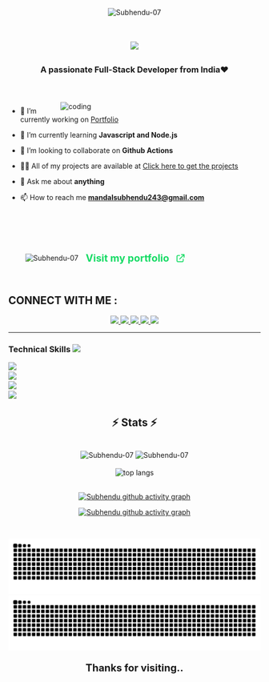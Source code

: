 <p align="center">
  <img 
    src="https://user-images.githubusercontent.com/48355572/205911047-018378cb-c2e9-4a19-9d0a-0c3f6b559c42.png" 
    alt="Subhendu-07" 
    height="150" />
</p>


<h1 align="center">
    <img src="https://readme-typing-svg.herokuapp.com/?font=Righteous&size=35&center=true&vCenter=true&width=500&height=70&duration=4000&lines=Hey+There!+👋;+I'm+SUBHENDU+MANDAL;+Full-Stack+Developer;+UI/UX+Designer;+Open+Source+Contributor;+From+INDIA❤️" />
</h1>


<h3 align="center">A passionate Full-Stack Developer from India❤️</h3><br/><br/>
<img align="right" alt="coding" width="400" src="https://user-images.githubusercontent.com/55389276/140866485-8fb1c876-9a8f-4d6a-98dc-08c4981eaf70.gif" style="padding-top: 5px;">

- 🔭 I’m currently working on [Portfolio ](https://subhendumandal.vercel.app/)

- 🌱 I’m currently learning **Javascript and Node.js**

- 👯 I’m looking to collaborate on **Github Actions**


- 👨‍💻 All of my projects are available at [Click here to get the projects](https://subhendumandal.vercel.app/)

- 💬 Ask me about **anything**

- 📫 How to reach me **mandalsubhendu243@gmail.com**
  <br/>
  <br/>
  <br/>


  <div align="center" style="display: flex; align-items: center; gap: 15px; margin: 50px 10px;">
    <p align="center"> <img src="https://komarev.com/ghpvc/?username=Subhendu-07&label=Profile%20views&color=16DB65&style=flat&width=50px" alt="Subhendu-07" /> </p>
  <a href="https://subhendumandal.vercel.app/" target="_blank" style="text-decoration: none; font-weight: bold; color: #16db65; font-size: 20px;">Visit my portfolio</a>
  <img src="link.png" alt="Portfolio Image" style="height: auto; max-width: 100px;"> 
</div>




<div align="center"> 
<h2 align="left">CONNECT WITH ME :</h2>
  <a href="https://www.linkedin.com/in/subhendu-mandal-523009308/" target="_blank">
    <img src="https://img.shields.io/badge/LinkedIn-0077B5?style=for-the-badge&logo=linkedin&logoColor=white" target="_blank" />
  </a>
  <a href="mailto:mandalsubhendu243@gmail.com">
    <img src="https://img.shields.io/badge/Gmail-333333?style=for-the-badge&logo=gmail&logoColor=red" />
  </a>
  <a href="https://x.com/SubhenduM28499"  target="_blank">
        <img src="https://img.shields.io/badge/Twitter-59B2F4?style=for-the-badge&logo=x&logoColor=ffffff" target="_blank">
  </a>
  <a href="https://www.instagram.com/s_u_b_h_e_n_d_u_._07/"  target="_blank">
      <img src="https://img.shields.io/badge/Instagram-dc2743?style=for-the-badge&logo=instagram&logoColor=ffffff ">
  </a>
  <a href="https://www.facebook.com/Subhendu.Mandal.07" target="_blank">
      <img src="https://img.shields.io/badge/Facebook-0000ff?style=for-the-badge&logo=facebook&logoColor=ffffff" >
  </a>
</div>

 <hr/>

### Technical Skills  <img src='https://user-images.githubusercontent.com/74038190/206662607-d9e7591e-bbf9-42f9-9386-29efc927bc16.gif' width="20">


<div >
  <img  src="https://skillicons.dev/icons?i=python,c,javascript" /> <br/>
<img  src="https://skillicons.dev/icons?i=html,css,tailwind,bootstrap,nextjs,react,redux,vite" /><br/>
    <img  src="https://skillicons.dev/icons?i=nodejs,express,mongodb,mysql" /><br/>
    <img  src="https://skillicons.dev/icons?i=git,figma" /><br/>
</div>

<h2 align="center">⚡ Stats ⚡</h2>
<br>
<div align=center>
    <img width=400 align="center" src="https://github-readme-stats.vercel.app/api?username=Subhendu-07&count_private=true&show_icons=true&theme=react&rank_icon=github&border_radius=10" alt="Subhendu-07" />
     <img width=400 align="center" src="https://github-readme-streak-stats.herokuapp.com/?user=Subhendu-07&theme=react" alt="Subhendu-07" />
    <br/>
    <br/>
    <img width=320 align="center" src="https://github-readme-stats-salesp07.vercel.app/api/top-langs/?username=Subhendu-07&hide=HTML&langs_count=8&layout=compact&theme=react&border_radius=10&size_weight=0.5&count_weight=0.5&exclude_repo=github-readme-stats" alt="top langs" />
    <br/>
    <br/>

[![Subhendu github activity graph](https://github-readme-activity-graph.vercel.app/graph?username=Subhendu-07&bg_color=transparent&title_color=ffffff&theme=github-compact&hide_border=false#gh-dark-mode-only)](https://github.com/Subhendu-07#gh-dark-mode-only)

<!-- Light Mode -->

[![Subhendu github activity graph](https://github-readme-activity-graph.vercel.app/graph?username=Subhendu-07&bg_color=000000&title_color=ffffff&theme=github-compact&hide_border=false#gh-light-mode-only)](https://github.com/Subhendu-07#gh-light-mode-only)

<br>

![GitHub Snake Light](https://raw.githubusercontent.com/Subhendu-07/Subhendu-07/output/github-contribution-grid-snake.svg#gh-light-mode-only)
![GitHub Snake Dark](https://raw.githubusercontent.com/Subhendu-07/Subhendu-07/output/github-contribution-grid-snake.svg#gh-dark-mode-only)




<!-- Snake Game Repo View 

<div align="center">
  <img src="https://profile-readme-generator.com/assets/snake.svg" alt="Snake animation" />
</div>
-->

<p style="font-weight: bold; font-size: 20px">Thanks for visiting..</p>
</div>

